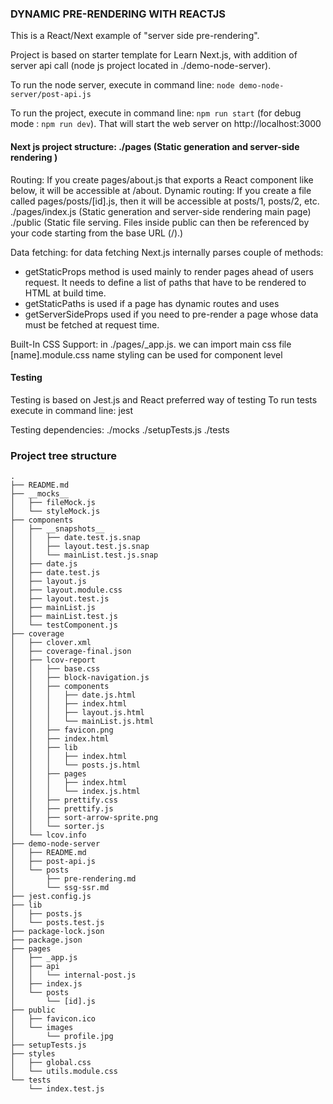 ### DYNAMIC PRE-RENDERING WITH REACTJS 

This is a React/Next example of "server side pre-rendering".

Project is based on starter template for Learn Next.js, with addition of server api call (node js project located in ./demo-node-server). 

To run the node server, execute in command line: `node demo-node-server/post-api.js`

To run the project, execute in command line: `npm run start` (for debug mode : `npm run dev`).
That will start the web server on http://localhost:3000

#### Next js project structure: ./pages (Static generation and server-side rendering )

Routing: If you create pages/about.js that exports a React component like below, it will be accessible at /about.
Dynamic routing: If you create a file called pages/posts/[id].js, then it will be accessible at posts/1, posts/2, etc.
./pages/index.js (Static generation and server-side rendering main page) 
./public (Static file serving. Files inside public can then be referenced by your code starting from the base URL (/).)

Data fetching: for data fetching Next.js internally parses couple of methods: 
 - getStaticProps method is used mainly to render pages ahead of users request. It needs to define a list of paths that have to be rendered to HTML at build time.
 - getStaticPaths is used if a page has dynamic routes and uses 
 - getServerSideProps used if you need to pre-render a page whose data must be fetched at request time.

Built-In CSS Support:
in ./pages/_app.js. we can import main css file
[name].module.css name styling can be used for component level

#### Testing 

Testing is based on Jest.js and React preferred way of testing To run tests execute in command line: jest

Testing dependencies: ./mocks ./setupTests.js ./tests

### Project tree structure
```
.
├── README.md
├── __mocks__
│   ├── fileMock.js
│   └── styleMock.js
├── components
│   ├── __snapshots__
│   │   ├── date.test.js.snap
│   │   ├── layout.test.js.snap
│   │   └── mainList.test.js.snap
│   ├── date.js
│   ├── date.test.js
│   ├── layout.js
│   ├── layout.module.css
│   ├── layout.test.js
│   ├── mainList.js
│   ├── mainList.test.js
│   └── testComponent.js
├── coverage
│   ├── clover.xml
│   ├── coverage-final.json
│   ├── lcov-report
│   │   ├── base.css
│   │   ├── block-navigation.js
│   │   ├── components
│   │   │   ├── date.js.html
│   │   │   ├── index.html
│   │   │   ├── layout.js.html
│   │   │   └── mainList.js.html
│   │   ├── favicon.png
│   │   ├── index.html
│   │   ├── lib
│   │   │   ├── index.html
│   │   │   └── posts.js.html
│   │   ├── pages
│   │   │   ├── index.html
│   │   │   └── index.js.html
│   │   ├── prettify.css
│   │   ├── prettify.js
│   │   ├── sort-arrow-sprite.png
│   │   └── sorter.js
│   └── lcov.info
├── demo-node-server
│   ├── README.md
│   ├── post-api.js
│   └── posts
│       ├── pre-rendering.md
│       └── ssg-ssr.md
├── jest.config.js
├── lib
│   ├── posts.js
│   └── posts.test.js
├── package-lock.json
├── package.json
├── pages
│   ├── _app.js
│   ├── api
│   │   └── internal-post.js
│   ├── index.js
│   └── posts
│       └── [id].js
├── public
│   ├── favicon.ico
│   └── images
│       └── profile.jpg
├── setupTests.js
├── styles
│   ├── global.css
│   └── utils.module.css
└── tests
    └── index.test.js




```
